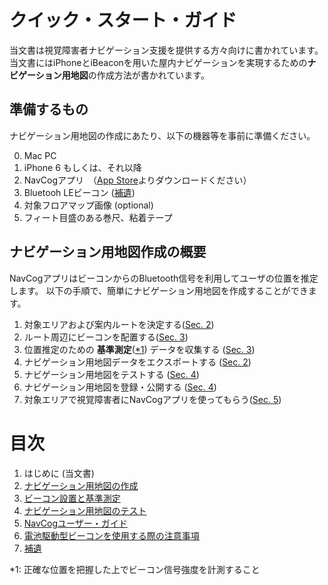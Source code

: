 <!--
The MIT License (MIT)

Copyright (c) 2014, 2015 IBM Corporation
Permission is hereby granted, free of charge, to any person obtaining a copy
of this software and associated documentation files (the "Software"), to deal
in the Software without restriction, including without limitation the rights
to use, copy, modify, merge, publish, distribute, sublicense, and/or sell
copies of the Software, and to permit persons to whom the Software is
furnished to do so, subject to the following conditions:

The above copyright notice and this permission notice shall be included in all
copies or substantial portions of the Software.

THE SOFTWARE IS PROVIDED "AS IS", WITHOUT WARRANTY OF ANY KIND, EXPRESS OR
IMPLIED, INCLUDING BUT NOT LIMITED TO THE WARRANTIES OF MERCHANTABILITY,
FITNESS FOR A PARTICULAR PURPOSE AND NONINFRINGEMENT. IN NO EVENT SHALL THE
AUTHORS OR COPYRIGHT HOLDERS BE LIABLE FOR ANY CLAIM, DAMAGES OR OTHER
LIABILITY, WHETHER IN AN ACTION OF CONTRACT, TORT OR OTHERWISE, ARISING FROM,
OUT OF OR IN CONNECTION WITH THE SOFTWARE OR THE USE OR OTHER DEALINGS IN THE
SOFTWARE.
-->

# クイック・スタート・ガイド
当文書は視覚障害者ナビゲーション支援を提供する方々向けに書かれています。
当文書にはiPhoneとiBeaconを用いた屋内ナビゲーションを実現するための**ナビゲーション用地図**の作成方法が書かれています。


## 準備するもの
ナビゲーション用地図の作成にあたり、以下の機器等を事前に準備ください。

0. Mac PC
0. iPhone 6 もしくは、それ以降
0. NavCogアプリ　（[App Store](https://itunes.apple.com/WebObjects/MZStore.woa/wa/viewSoftware?id=1042163426&mt=8)よりダウンロードください）
0. Bluetooh LEビーコン ([補遺](appendix.md#beacon))
0. 対象フロアマップ画像 (optional)
0. フィート目盛のある巻尺、粘着テープ


## ナビゲーション用地図作成の概要
NavCogアプリはビーコンからのBluetooth信号を利用してユーザの位置を推定します。
以下の手順で、簡単にナビゲーション用地図を作成することができます。

1.	対象エリアおよび案内ルートを決定する([Sec. 2](map.md))
2.	ルート周辺にビーコンを配置する([Sec. 3](beacon.md))
3.	位置推定のための **基準測定**([*1](#footnote1)) データを収集する ([Sec. 3](beacon.md#fingerprinting))
4.	ナビゲーション用地図データをエクスポートする ([Sec. 2](map.md#export_map))
5.	ナビゲーション用地図をテストする ([Sec. 4](test.md))
6.	ナビゲーション用地図を登録・公開する ([Sec. 4](test.md#submit_map))
7.	対象エリアで視覚障害者にNavCogアプリを使ってもらう([Sec. 5](navcog.md))

# 目次

1. はじめに (当文書)
2. [ナビゲーション用地図の作成](map.md)
3. [ビーコン設置と基準測定](beacon.md)
4. [ナビゲーション用地図のテスト](test.md)
5. [NavCogユーザー・ガイド](navcog.md)
6. [電池駆動型ビーコンを使用する際の注意事項](battery.md)
7. [補遺](appendix.md)

<a name="footnote1">*1</a>: 正確な位置を把握した上でビーコン信号強度を計測すること
